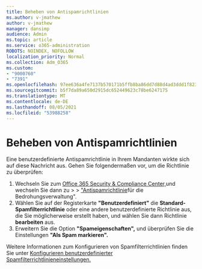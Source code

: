```yaml
---
title: Beheben von Antispamrichtlinien
ms.author: v-jmathew
author: v-jmathew
manager: dansimp
audience: Admin
ms.topic: article
ms.service: o365-administration
ROBOTS: NOINDEX, NOFOLLOW
localization_priority: Normal
ms.collection: Adm_O365
ms.custom:
- "9000760"
- "7391"
ms.openlocfilehash: 97ee636a4fe7137b570171b5ffb8ba86dd7d88d4ad3ddd1f823cfb3937c61c5b
ms.sourcegitcommit: b5f7da89a650d2915dc652449623c78be6247175
ms.translationtype: MT
ms.contentlocale: de-DE
ms.lasthandoff: 08/05/2021
ms.locfileid: "53988258"
---
```

# <a name="fix-anti-spam-policy"></a>Beheben von Antispamrichtlinien

Eine benutzerdefinierte Antispamrichtlinie in Ihrem Mandanten wirkte sich auf diese Nachricht aus. Gehen Sie folgendermaßen vor, um die Richtlinie zu überprüfen:

1. Wechseln Sie zum [Office 365 Security & Compliance Center,](https://go.microsoft.com/fwlink/p/?linkid=2077143)und wechseln Sie dann zu   >    >  ["Antispamrichtlinie](https://go.microsoft.com/fwlink/?linkid=2101518)für die Bedrohungsverwaltung".
2. Wählen Sie auf der Registerkarte **"Benutzerdefiniert"** die **Standard-Spamfilterrichtlinie** oder eine andere benutzerdefinierte Richtlinie aus, die Sie möglicherweise erstellt haben, und wählen Sie dann Richtlinie **bearbeiten** aus.
3. Erweitern Sie die Option **"Spameigenschaften",** und überprüfen Sie die Einstellungen **"Als Spam markieren".**

Weitere Informationen zum Konfigurieren von Spamfilterrichtlinien finden Sie unter [Konfigurieren benutzerdefinierter Spamfilterrichtlinieneinstellungen.](https://go.microsoft.com/fwlink/?linkid=2101054)
